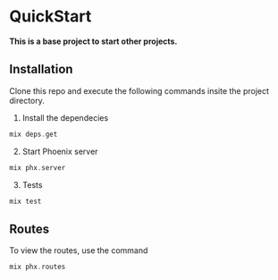 # QuickStart

**This is a base project to start other projects.**

## Installation

Clone this repo and execute the following commands insite the project directory.

1. Install the dependecies

```elixir
mix deps.get
```

2. Start Phoenix server

```elixir
mix phx.server
```

3. Tests

```elixir
mix test
```

## Routes

To view the routes, use the command

```elixir
mix phx.routes
```

